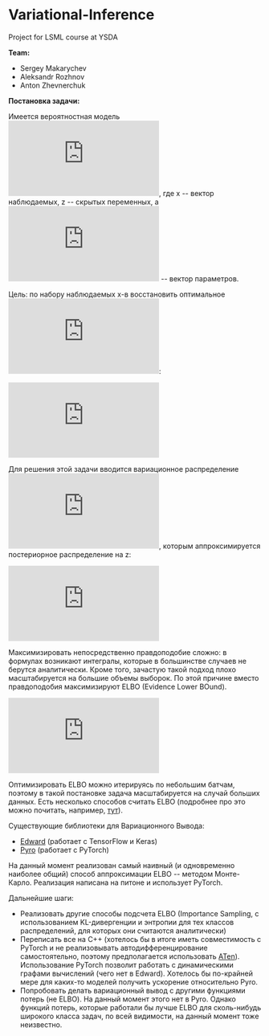 # Variational-Inference
Project for LSML course at YSDA


**Team:**
  * Sergey Makarychev
  * Aleksandr Rozhnov
  * Anton Zhevnerchuk

**Постановка задачи:**

Имеется вероятностная модель ![p(x,z)](https://latex.codecogs.com/gif.latex?p_%7B%5Ctheta%7D%28x%2C%20z%29), где x -- вектор наблюдаемых, z -- скрытых переменных, а ![theta](https://latex.codecogs.com/gif.latex?%24%5Ctheta%24) -- вектор параметров.

Цель: по набору наблюдаемых x-в восстановить оптимальное ![theta](https://latex.codecogs.com/gif.latex?%24%5Ctheta%24):

![as](https://latex.codecogs.com/gif.latex?%5Clog%20p_%7B%5Ctheta%7D%28x%29%20%5Cto%20%5Cmax.)

Для решения этой задачи вводится вариационное распределение ![q(z)](https://latex.codecogs.com/gif.latex?q_%7B%5Cpsi%7D%28z%29), которым аппроксимируется постериорное распределение на z:

![apprx](https://latex.codecogs.com/gif.latex?q_%7B%5Cpsi%7D%28z%29%20%5Capprox%20p%28z%20%7C%20X%29.)

Максимизировать непосредственно правдоподобие сложно: в формулах возникают интегралы, которые в большинстве случаев не берутся аналитически. Кроме того, зачастую такой подход плохо масштабируется на большие объемы выборок. По этой причине вместо правдоподобия максимизируют ELBO (Evidence Lower BOund).

![setting](https://latex.codecogs.com/gif.latex?%5Clog%20p_%7B%5Ctheta%7D%28x%29%20%5Cgeq%20%5Cmathrm%7BELBO%7D%20%3A%3D%20%5Cmathbb%7BE%7D_%7Bz%20%5Csim%20q_%7B%5Cpsi%7D%28z%29%7D%20%5B%20%5Clog%20p_%7B%5Ctheta%7D%28x%2C%20z%29%20-%20%5Clog%20q_%7B%5Cpsi%7D%28z%29%20%5D)

Оптимизировать ELBO можно итерируясь по небольшим батчам, поэтому в такой постановке задача масштабируется на случай больших данных. Есть несколько способов считать ELBO (подробнее про это можно почитать, например, [тут](http://andymiller.github.io/2016/12/19/elbo-gradient-estimators.html)). 

Существующие библиотеки для Вариационного Вывода:
  * [Edward](http://edwardlib.org/) (работает с TensorFlow и Keras)
  * [Pyro](http://pyro.ai/) (работает с PyTorch)

На данный момент реализован самый наивный (и одновременно наиболее общий) способ аппроксимации ELBO -- методом Монте-Карло. Реализация написана на питоне и использует PyTorch.

Дальнейшие шаги:
  * Реализовать другие способы подсчета ELBO (Importance Sampling, с использованием KL-дивергенции и энтропии для тех классов распределений, для которых они считаются аналитически)
  * Переписать все на C++ (хотелось бы в итоге иметь совместимость с PyTorch и не реализовывать автодифференцирование самостоятельно, поэтому предполагается использовать [ATen](https://github.com/pytorch/pytorch/tree/master/aten)). Использование PyTorch позволит работать с динамическими графами вычислений (чего нет в Edward). Хотелось бы по-крайней мере для каких-то моделей получить ускорение относительно Pyro.
  * Попробовать делать вариационный вывод с другими функциями потерь (не ELBO). На данный момент этого нет в Pyro. Однако функций потерь, которые работали бы лучше ELBO для сколь-нибудь широкого класса задач, по всей видимости, на данный момент тоже неизвестно.
  
